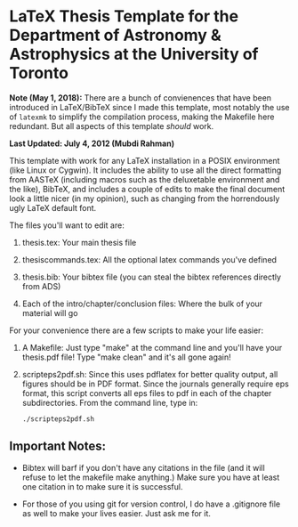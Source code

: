 # LaTeX Thesis Template for the Department of Astronomy & Astrophysics at the University of Toronto

**Note (May 1, 2018):** There are a bunch of convienences that have been introduced in LaTeX/BibTeX since I made this template, most notably the use of ``latexmk`` to simplify the compilation process, making the Makefile here redundant. But all aspects of this template *should* work.

**Last Updated: July 4, 2012 (Mubdi Rahman)**

This template with work for any LaTeX installation in a POSIX
environment (like Linux or Cygwin). It includes the ability to use all
the direct formatting from AASTeX (including macros such as the
deluxetable environment and the like), BibTeX, and includes a couple
of edits to make the final document look a little nicer (in my
opinion), such as changing from the horrendously ugly LaTeX default
font.

The files you'll want to edit are:

1. thesis.tex: Your main thesis file

2. thesiscommands.tex: All the optional latex commands you've defined

3. thesis.bib: Your bibtex file (you can steal the bibtex references
   directly from ADS)

4. Each of the intro/chapter/conclusion files: Where the bulk of your
   material will go

For your convenience there are a few scripts to make your life easier:

1. A Makefile: Just type "make" at the command line and you'll have
   your thesis.pdf file! Type "make clean" and it's all gone again!

2. scripteps2pdf.sh: Since this uses pdflatex for better quality
   output, all figures should be in PDF format. Since the journals
   generally require eps format, this script converts all eps files to
   pdf in each of the chapter subdirectories. From the command line,
   type in:
   ```
   ./scripteps2pdf.sh  
   ```
   
## Important Notes: 

- Bibtex will barf if you don't have any citations in the file (and it
  will refuse to let the makefile make anything.) Make sure you have
  at least one citation in to make sure it is successful.

- For those of you using git for version control, I do have a
  .gitignore file as well to make your lives easier. Just ask me for
  it.

